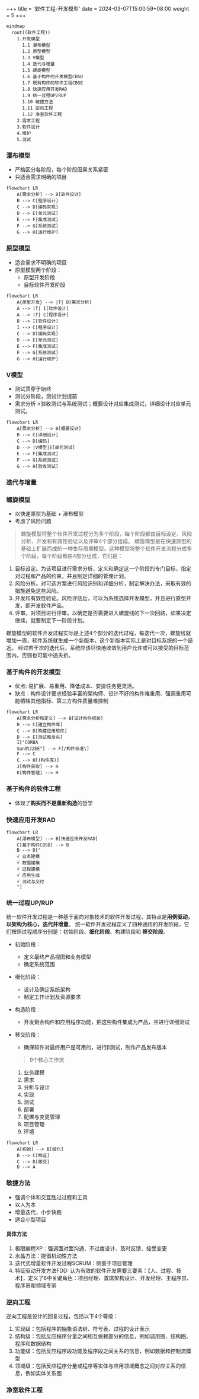 +++
title = '软件工程-开发模型'
date = 2024-03-07T15:00:59+08:00
weight = 5
+++

```mermaid
mindmap
  root((软件工程))
    1.开发模型
      1.1 瀑布模型
      1.2 原型模型
      1.3 V模型
      1.4 迭代与增量
      1.5 螺旋模型
      1.6 基于构件的开发模型CBSD
      1.7 既有构件的软件工程CBSE
      1.8 快速应用开发RAD
      1.9 统一过程UP/RUP
      1.10 敏捷方法
      1.11 逆向工程
      1.12 净室软件工程
    2.需求工程
    3.软件设计
    4.维护
    5.测试
```

### 瀑布模型
- 严格区分各阶段，每个阶段因果关系紧密
- 只适合需求明确的项目
```mermaid
flowchart LR
    A[需求分析] --> B[软件设计]
    B --> C[程序设计]
    C --> D[编码实现]
    D --> E[单元测试]
    E --> F[集成测试]
    F --> G[系统测试]
    G --> H[运行维护]
```

### 原型模型
- 适合需求不明确的项目
- 原型模型两个阶段：
  - 原型开发阶段
  - 目标软件开发阶段
```mermaid
flowchart LR
    A{原型开发} --> |T| B[需求分析]
    A --> |T| I[软件设计]
    A --> |T| C[程序设计]
    B --> I[软件设计]
    I --> C[程序设计]
    C --> D[编码实现]
    D --> E[单元测试]
    E --> F[集成测试]
    F --> G[系统测试]
    G --> H[运行维护]
```

### V模型
- 测试贯穿于始终
- 测试分阶段，测试计划提前
- 需求分析->验收测试与系统测试；概要设计对应集成测试，详细设计对应单元测试。
```mermaid
flowchart LR
    A[需求分析] --> B[概要设计]
    B --> C[详细设计]
    C --> D[编码]
    D --> |V模型|E[单元测试]
    E --> F[集成测试]
    F --> G[系统测试]
    G --> H[验收测试]
```

### 迭代与增量

### 螺旋模型
- 以快速原型为基础 +  瀑布模型
- 考虑了风险问题
> 螺旋模型将整个软件开发过程分为多个阶段，每个阶段都由目标设定、风险分析、开发和有效性验证以及评审4个部分组成。
螺旋模型是在快速原型的基础上扩展而成的一种生存周期模型。这种模型将整个软件开发流程分成多个阶段，每个阶段都由4部分组成，它们是：
  1. 目标设定。为该项目进行需求分析，定义和确定这一个阶段的专门目标，指定对过程和产品的约束，并且制定详细的管理计划。
  2. 风险分析。对可选方案进行风险识别和详细分析，制定解决办法，采取有效的措施避免这些风险。
  3. 开发和有效性验证。风险评估后，可以为系统选择开发模型，并且进行原型开发，即开发软件产品。
  4. 评审。对项目进行评审，以确定是否需要进入螺旋线的下一次回路，如果决定继续，就要制定下一阶段计划。

  螺旋模型的软件开发过程实际是上述4个部分的迭代过程，每迭代一次，螺旋线就增加一周，软件系统就生成一个新版本，这个新版本实际上是对目标系统的一个逼近。
  经过若干次的迭代后，系统应该尽快地收敛到用户允许或可以接受的目标范围内，否则也可能中途夭折。 

### 基于构件的开发模型
- 优点: 易扩展、易重用、降低成本、安排任务更灵活。
- 缺点：构件设计要求经验丰富的架构师、设计不好的构件难重用、强调重用可能牺牲其他指标、第三方构件质量难控制
```mermaid
flowchart LR
    A[需求分析和定义] --> B[设计构件组装]
    B --> C[建立构件库]
    C --> D[构建应用软件]
    D --> E[测试和发布]
    I["CORBA
    Sun的J2EE"] --> F[/构件标准\]
    F --> C
    C --> H[(构件库)]
    J[构件获取] --> H
    K[构件管理] --> H
```

### 基于构件的软件工程
- 体现了**购买而不是重新构造**的哲学



### 快速应用开发RAD
```mermaid
flowchart LR
    A[瀑布模型] --> B[快速应用开发RAD]
    C[基于构件CBSD] --> B
    B --> D["
    √ 业务建模
    √ 数据建模
    √ 过程建模
    √ 应用生成
    √ 测试与交付
    "]
```


### 统一过程UP/RUP
统一软件开发过程是一种基于面向对象技术的软件开发过程，其特点是**用例驱动，以架构为核心，迭代并增量**。
统一软件开发过程定义了四种通用的开发阶段，它们按照过程顺序分别是：初始阶段、**细化阶段**、构建阶段和 **移交阶段**。
- 初始阶段：
  - 定义最终产品视图和业务模型
  - 确定系统范围
- 细化阶段：
  - 设计及确定系统架构
  - 制定工作计划及资源要求
- 构造阶段：
  - 开发剩余构件和应用程序功能，把这些构件集成为产品，并进行详细测试
- 移交阶段：
  - 确保软件对最终用户是可用的，进行β测试，制作产品发布版本

  > 9个核心工作流
    1. 业务建模
    2. 需求
    3. 分析与设计
    4. 实现
    5. 测试
    6. 部署
    7. 配置与变更管理
    8. 项目管理
    9. 环境

```mermaid
flowchart LR
    A[初始] --> B[细化]
    B --> C[构造]
    C --> D[移交]
    D --> A
```


### 敏捷方法
- 强调个体和交互胜过过程和工具
- 以人为本
- 增量迭代，小步快跑
- 适合小型项目
#### 具体方法
  1. 极限编程XP：强调面对面沟通、不过度设计、及时反馈、接受变更
  2. 水晶方法：提倡机动性方法
  3. 迭代式增量软件开发过程SCRUM：侧重于项目管理
  4. 特征驱动开发方法FDD: 认为有效的软件开发需要三要素：【人、过程、技术】，定义了6中关键角色：项目经理、首席架构设计、开发经理、主程序员、程序员和领域专家

### 逆向工程
逆向工程是设计的回复过程，包括以下4个等级：
1. 实现级：包括程序的抽象语法树、符号表、过程的设计表示
2. 结构级：包括反应程序分量之间相互依赖部分的信息，例如调用图、结构图、程序和数据结构
3. 功能级：包括反应程序段功能及程序段之间关系的信息，例如数据和控制流模型
4. 领域级：包括反应程序分量或程序等实体与应用领域概念之间对应关系的信息，例如实体关系图

### 净室软件工程
